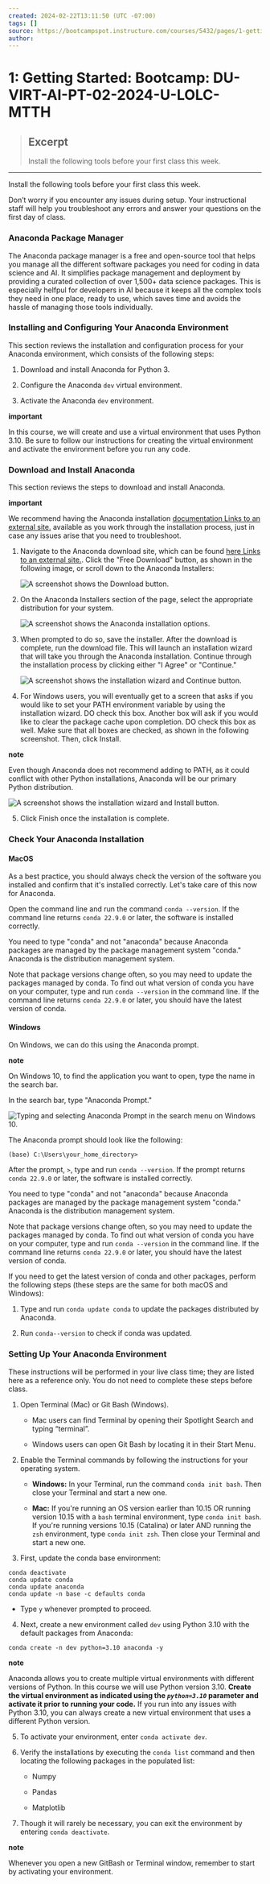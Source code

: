```yaml
---
created: 2024-02-22T13:11:50 (UTC -07:00)
tags: []
source: https://bootcampspot.instructure.com/courses/5432/pages/1-getting-started?module_item_id=1200073
author: 
---
```


# 1: Getting Started: Bootcamp: DU-VIRT-AI-PT-02-2024-U-LOLC-MTTH

> ## Excerpt
> Install the following tools before your first class this week.

---
Install the following tools before your first class this week.

Don’t worry if you encounter any issues during setup. Your instructional staff will help you troubleshoot any errors and answer your questions on the first day of class.

### Anaconda Package Manager

The Anaconda package manager is a free and open-source tool that helps you manage all the different software packages you need for coding in data science and AI. It simplifies package management and deployment by providing a curated collection of over 1,500+ data science packages. This is especially helfpul for developers in AI because it keeps all the complex tools they need in one place, ready to use, which saves time and avoids the hassle of managing those tools individually.

### Installing and Configuring Your Anaconda Environment

This section reviews the installation and configuration process for your Anaconda environment, which consists of the following steps:

1.  Download and install Anaconda for Python 3.
    
2.  Configure the Anaconda `dev` virtual environment.
    
3.  Activate the Anaconda `dev` environment.
    

**important**

In this course, we will create and use a virtual environment that uses Python 3.10. Be sure to follow our instructions for creating the virtual environment and activate the environment before you run any code.

### Download and Install Anaconda

This section reviews the steps to download and install Anaconda.

**important**

We recommend having the Anaconda installation [documentation Links to an external site.](https://docs.anaconda.com/anaconda/install/) available as you work through the installation process, just in case any issues arise that you need to troubleshoot.

1.  Navigate to the Anaconda download site, which can be found [here Links to an external site.](https://www.anaconda.com/data-science-platform). Click the "Free Download" button, as shown in the following image, or scroll down to the Anaconda Installers:
    
    ![A screenshot shows the Download button.](imgs/install_conda_windows/anaconda-download.png)
    
2.  On the Anaconda Installers section of the page, select the appropriate distribution for your system.
    
    ![A screenshot shows the Anaconda installation options.](imgs/install_conda_windows/anaconda-version-download.png)
    
3.  When prompted to do so, save the installer. After the download is complete, run the download file. This will launch an installation wizard that will take you through the Anaconda installation. Continue through the installation process by clicking either "I Agree" or "Continue."
    
    ![A screenshot shows the installation wizard and Continue button.](imgs/install_conda_windows/anaconda-begin-install.png)
    
4.  For Windows users, you will eventually get to a screen that asks if you would like to set your PATH environment variable by using the installation wizard. DO check this box. Another box will ask if you would like to clear the package cache upon completion. DO check this box as well. Make sure that all boxes are checked, as shown in the following screenshot. Then, click Install.
    

**note**

Even though Anaconda does not recommend adding to PATH, as it could conflict with other Python installations, Anaconda will be our primary Python distribution.

![A screenshot shows the installation wizard and Install button.](imgs/install_conda_windows/anaconda-windows-install-path-2.png)

5.  Click Finish once the installation is complete.

### Check Your Anaconda Installation

#### MacOS

As a best practice, you should always check the version of the software you installed and confirm that it's installed correctly. Let's take care of this now for Anaconda.

Open the command line and run the command `conda --version`. If the command line returns `conda 22.9.0` or later, the software is installed correctly.

You need to type "conda" and not "anaconda" because Anaconda packages are managed by the package management system "conda." Anaconda is the distribution management system.

Note that package versions change often, so you may need to update the packages managed by conda. To find out what version of conda you have on your computer, type and run `conda --version` in the command line. If the command line returns `conda 22.9.0` or later, you should have the latest version of conda.

#### Windows

On Windows, we can do this using the Anaconda prompt.

**note**

On Windows 10, to find the application you want to open, type the name in the search bar.

In the search bar, type "Anaconda Prompt."

![Typing and selecting Anaconda Prompt in the search menu on Windows 10.](imgs/install_conda_windows/data-4-1-1-anaconda-prompt-search.png)

The Anaconda prompt should look like the following:

```shell
(base) C:\Users\your_home_directory>
```

After the prompt, `>`, type and run `conda --version`. If the prompt returns `conda 22.9.0` or later, the software is installed correctly.

You need to type "conda" and not "anaconda" because Anaconda packages are managed by the package management system "conda." Anaconda is the distribution management system.

Note that package versions change often, so you may need to update the packages managed by conda. To find out what version of conda you have on your computer, type and run `conda --version` in the command line. If the command line returns `conda 22.9.0` or later, you should have the latest version of conda.

If you need to get the latest version of conda and other packages, perform the following steps (these steps are the same for both macOS and Windows):

1.  Type and run `conda update conda` to update the packages distributed by Anaconda.
    
2.  Run `conda--version` to check if conda was updated.
    

### Setting Up Your Anaconda Environment

These instructions will be performed in your live class time; they are listed here as a reference only. You do not need to complete these steps before class.

1.  Open Terminal (Mac) or Git Bash (Windows).
    
    -   Mac users can find Terminal by opening their Spotlight Search and typing “terminal”.
        
    -   Windows users can open Git Bash by locating it in their Start Menu.
        
2.  Enable the Terminal commands by following the instructions for your operating system.
    
    -   **Windows:** In your Terminal, run the command `conda init bash`. Then close your Terminal and start a new one.
        
    -   **Mac:** If you're running an OS version earlier than 10.15 OR running version 10.15 with a `bash` terminal environment, type `conda init bash`. If you're running versions 10.15 (Catalina) or later AND running the `zsh` environment, type `conda init zsh`. Then close your Terminal and start a new one.
        
3.  First, update the conda base environment:
    

```
conda deactivate
conda update conda
conda update anaconda
conda update -n base -c defaults conda
```

-   Type `y` whenever prompted to proceed.

4.  Next, create a new environment called `dev` using Python 3.10 with the default packages from Anaconda:

```
conda create -n dev python=3.10 anaconda -y
```

**note**

Anaconda allows you to create multiple virtual environments with different versions of Python. In this course we will use Python version 3.10. **Create the virtual environment as indicated using the _`python=3.10`_ parameter and activate it prior to running your code.** If you run into any issues with Python 3.10, you can always create a new virtual environment that uses a different Python version.

5.  To activate your environment, enter `conda activate dev`.
    
6.  Verify the installations by executing the `conda list` command and then locating the following packages in the populated list:
    
    -   Numpy
        
    -   Pandas
        
    -   Matplotlib
        
7.  Though it will rarely be necessary, you can exit the environment by entering `conda deactivate`.
    

**note**

Whenever you open a new GitBash or Terminal window, remember to start by activating your environment.
